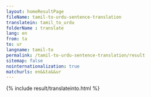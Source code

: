 ```yaml
---
layout: homeResultPage
fileName: tamil-to-urdu-sentence-translation
translatein: tamil_to_urdu
folderName : translate
lang: en
from: ta
to: ur
langname: tamil-to
permalink: /tamil-to-urdu-sentence-translation/result
sitemap: false
nointernationalization: true
matchurls: en&&ta&&ur
---
```

{% include result/translateinto.html %}

<script src="/js/result/translation.js" data-foldername="{{page.folderName}}" data-lang="{{page.lang}}"></script>
